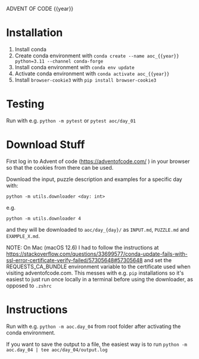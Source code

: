 ADVENT OF CODE {{year}}

# Installation

1. Install conda
2. Create conda environment with `conda create --name aoc_{{year}} python=3.11 --channel conda-forge`
3. Install conda environment with `conda env update`
4. Activate conda environment with `conda activate aoc_{{year}}`
5. Install `browser-cookie3` with `pip install browser-cookie3`

# Testing

Run with e.g. `python -m pytest` or `pytest aoc/day_01`

# Download Stuff

First log in to Advent of code (https://adventofcode.com/ ) in your browser so that the cookies from there can be used.

Download the input, puzzle description and examples for a specific day with:

```commandline
python -m utils.downloader <day: int>
```

e.g.

```commandline
python -m utils.downloader 4
```

and they will be downloaded to `aoc/day_{day}/` as `INPUT.md`, `PUZZLE.md` and `EXAMPLE_X.md`.

NOTE: On Mac (macOS 12.6) I had to follow the instructions at https://stackoverflow.com/questions/33699577/conda-update-fails-with-ssl-error-certificate-verify-failed/57305648#57305648 and set the 
REQUESTS_CA_BUNDLE environment variable to the certificate used when visiting adventofcode.com. This messes with e.g. `pip`
installations so it's easiest to just run once locally in a terminal before using the downloader, as opposed to `.zshrc`

# Instructions

Run with e.g. `python -m aoc.day_04` from root folder after activating the conda environment.

If you want to save the output to a file, the easiest way is to run `python -m aoc.day_04 | tee aoc/day_04/output.log`
